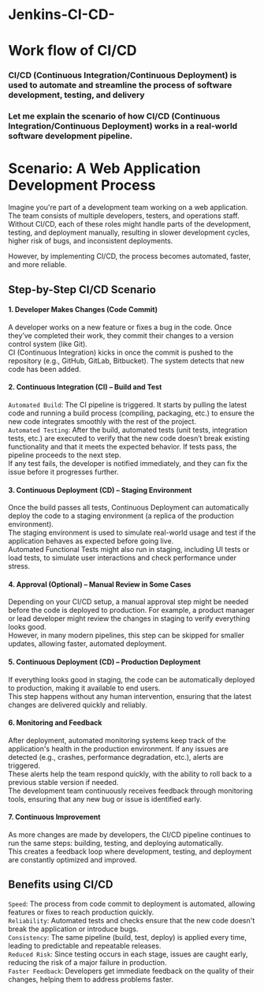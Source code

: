 # Jenkins-CI-CD-
# Work flow of CI/CD
### CI/CD (Continuous Integration/Continuous Deployment) is used to automate and streamline the process of software development, testing, and delivery
### Let me explain the scenario of how CI/CD (Continuous Integration/Continuous Deployment) works in a real-world software development pipeline.
# Scenario: A Web Application Development Process
Imagine you're part of a development team working on a web application. The team consists of multiple developers, testers, and operations staff. Without CI/CD, each of these roles might handle parts of the development, testing, and deployment manually, resulting in slower development cycles, higher risk of bugs, and inconsistent deployments.

However, by implementing CI/CD, the process becomes automated, faster, and more reliable.
## Step-by-Step CI/CD Scenario
#### 1. Developer Makes Changes (Code Commit)
A developer works on a new feature or fixes a bug in the code. Once they’ve completed their work, they commit their changes to a version control system (like Git).<br>
CI (Continuous Integration) kicks in once the commit is pushed to the repository (e.g., GitHub, GitLab, Bitbucket). The system detects that new code has been added.
#### 2. Continuous Integration (CI) – Build and Test
`Automated Build`: The CI pipeline is triggered. It starts by pulling the latest code and running a build process (compiling, packaging, etc.) to ensure the new code integrates smoothly with the rest of the project.<br>
`Automated Testing`: After the build, automated tests (unit tests, integration tests, etc.) are executed to verify that the new code doesn’t break existing functionality and that it meets the expected behavior.
If tests pass, the pipeline proceeds to the next step.<br>
If any test fails, the developer is notified immediately, and they can fix the issue before it progresses further.
#### 3. Continuous Deployment (CD) – Staging Environment
Once the build passes all tests, Continuous Deployment can automatically deploy the code to a staging environment (a replica of the production environment).<br>
The staging environment is used to simulate real-world usage and test if the application behaves as expected before going live.<br>
Automated Functional Tests might also run in staging, including UI tests or load tests, to simulate user interactions and check performance under stress.
#### 4. Approval (Optional) – Manual Review in Some Cases
Depending on your CI/CD setup, a manual approval step might be needed before the code is deployed to production. For example, a product manager or lead developer might review the changes in staging to verify everything looks good.<br>
However, in many modern pipelines, this step can be skipped for smaller updates, allowing faster, automated deployment.
#### 5. Continuous Deployment (CD) – Production Deployment
If everything looks good in staging, the code can be automatically deployed to production, making it available to end users.<br>
This step happens without any human intervention, ensuring that the latest changes are delivered quickly and reliably.
#### 6. Monitoring and Feedback
After deployment, automated monitoring systems keep track of the application's health in the production environment. If any issues are detected (e.g., crashes, performance degradation, etc.), alerts are triggered.<br>
These alerts help the team respond quickly, with the ability to roll back to a previous stable version if needed.<br>
The development team continuously receives feedback through monitoring tools, ensuring that any new bug or issue is identified early.
#### 7. Continuous Improvement
As more changes are made by developers, the CI/CD pipeline continues to run the same steps: building, testing, and deploying automatically.<br>
This creates a feedback loop where development, testing, and deployment are constantly optimized and improved.
## Benefits using CI/CD
`Speed`: The process from code commit to deployment is automated, allowing features or fixes to reach production quickly.<br>
`Reliability`: Automated tests and checks ensure that the new code doesn't break the application or introduce bugs.<br>
`Consistency`: The same pipeline (build, test, deploy) is applied every time, leading to predictable and repeatable releases.<br>
`Reduced Risk`: Since testing occurs in each stage, issues are caught early, reducing the risk of a major failure in production.<br>
`Faster Feedback`: Developers get immediate feedback on the quality of their changes, helping them to address problems faster.
